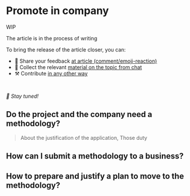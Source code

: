 # Promote in company

WIP

The article is in the process of writing

To bring the release of the article closer, you can:

* 📢 Share your feedback [at article (comment/emoji-reaction)](https://github.com/feature-sliced/documentation/issues/206)
* 💬 Collect the relevant [material on the topic from chat](https://t.me/feature_sliced)
* ⚒️ Contribute [in any other way](https://github.com/feature-sliced/documentation/blob/master/CONTRIBUTING.md)

<br />

*🍰 Stay tuned!*

## Do the project and the company need a methodology?[​](#do-the-project-and-the-company-need-a-methodology "Direct link to heading")

> About the justification of the application, Those duty

## How can I submit a methodology to a business?[​](#how-can-i-submit-a-methodology-to-a-business "Direct link to heading")

## How to prepare and justify a plan to move to the methodology?[​](#how-to-prepare-and-justify-a-plan-to-move-to-the-methodology "Direct link to heading")
